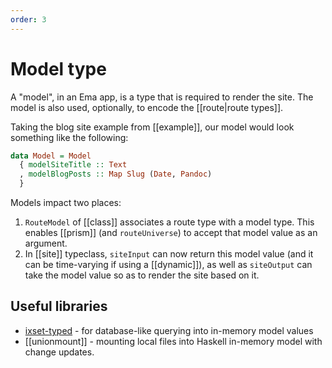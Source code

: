 ```yaml
---
order: 3
---
```


# Model type

A "model", in an Ema app, is a type that is required to render the site. The model is also used, optionally, to encode the [[route|route types]].

Taking the blog site example from [[example]], our model would look something like the following:

```haskell
data Model = Model 
  { modelSiteTitle :: Text 
  , modelBlogPosts :: Map Slug (Date, Pandoc)
  }
```

Models impact two places:

1. `RouteModel` of [[class]] associates a route type with a model type. This enables [[prism]] (and `routeUniverse`) to accept that model value as an argument.
2. In [[site]] typeclass, `siteInput` can now return this model value (and it can be time-varying if using a [[dynamic]]), as well as `siteOutput` can take the model value so as to render the site based on it.

## Useful libraries

- [ixset-typed](https://github.com/well-typed/ixset-typed) - for database-like querying into in-memory model values
- [[unionmount]] - mounting local files into Haskell in-memory model with change updates.